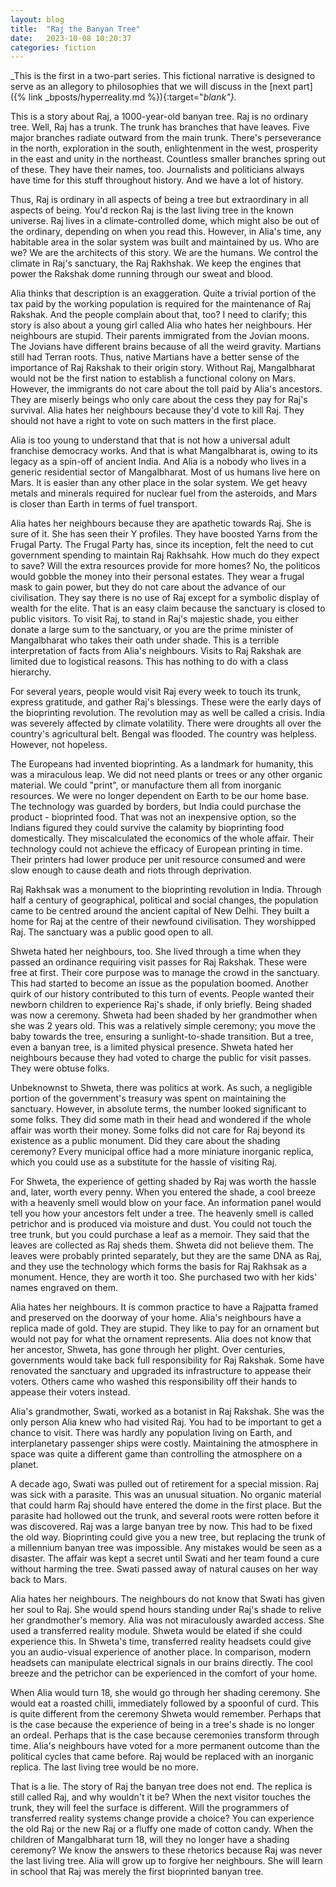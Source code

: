 ```yaml
---
layout: blog
title:  "Raj the Banyan Tree"
date:   2023-10-08 10:20:37
categories: fiction
---
```


_This is the first in a two-part series. This fictional narrative is designed to serve as an allegory to philosophies that we will discuss in the [next part]({% link _bposts/hyperreality.md %}){:target="_blank"}._


This is a story about Raj, a 1000-year-old banyan tree. Raj is no ordinary tree. Well, Raj has a trunk. The trunk has branches that have leaves. Five major branches radiate outward from the main trunk. There's perseverance in the north, exploration in the south, enlightenment in the west, prosperity in the east and unity in the northeast. Countless smaller branches spring out of these. They have their names, too. Journalists and politicians always have time for this stuff throughout history. And we have a lot of history.


Thus, Raj is ordinary in all aspects of being a tree but extraordinary in all aspects of being. You'd reckon Raj is the last living tree in the known universe. Raj lives in a climate-controlled dome, which might also be out of the ordinary, depending on when you read this. However, in Alia's time, any habitable area in the solar system was built and maintained by us. Who are we? We are the architects of this story. We are the humans. We control the climate in Raj's sanctuary, the Raj Rakhshak. We keep the engines that power the Rakshak dome running through our sweat and blood.


Alia thinks that description is an exaggeration. Quite a trivial portion of the tax paid by the working population is required for the maintenance of Raj Rakshak. And the people complain about that, too? I need to clarify; this story is also about a young girl called Alia who hates her neighbours. Her neighbours are stupid. Their parents immigrated from the Jovian moons. The Jovians have different brains because of all the weird gravity. Martians still had Terran roots. Thus, native Martians have a better sense of the importance of Raj Rakshak to their origin story. Without Raj, Mangalbharat would not be the first nation to establish a functional colony on Mars. However, the immigrants do not care about the toll paid by Alia's ancestors. They are miserly beings who only care about the cess they pay for Raj's survival. Alia hates her neighbours because they'd vote to kill Raj. They should not have a right to vote on such matters in the first place.


Alia is too young to understand that that is not how a universal adult franchise democracy works. And that is what Mangalbharat is, owing to its legacy as a spin-off of ancient India. And Alia is a nobody who lives in a generic residential sector of Mangalbharat. Most of us humans live here on Mars. It is easier than any other place in the solar system. We get heavy metals and minerals required for nuclear fuel from the asteroids, and Mars is closer than Earth in terms of fuel transport.


Alia hates her neighbours because they are apathetic towards Raj. She is sure of it. She has seen their Y profiles. They have boosted Yarns from the Frugal Party. The Frugal Party has, since its inception, felt the need to cut government spending to maintain Raj Rakhsahk. How much do they expect to save? Will the extra resources provide for more homes? No, the politicos would gobble the money into their personal estates. They wear a frugal mask to gain power, but they do not care about the advance of our civilisation. They say there is no use of Raj except for a symbolic display of wealth for the elite. That is an easy claim because the sanctuary is closed to public visitors. To visit Raj, to stand in Raj's majestic shade, you either donate a large sum to the sanctuary, or you are the prime minister of Mangalbharat who takes their oath under shade. This is a terrible interpretation of facts from Alia's neighbours. Visits to Raj Rakshak are limited due to logistical reasons. This has nothing to do with a class hierarchy. 


For several years, people would visit Raj every week to touch its trunk, express gratitude, and gather Raj's blessings. These were the early days of the bioprinting revolution. The revolution may as well be called a crisis. India was severely affected by climate volatility. There were droughts all over the country's agricultural belt. Bengal was flooded. The country was helpless. However, not hopeless.


The Europeans had invented bioprinting. As a landmark for humanity, this was a miraculous leap. We did not need plants or trees or any other organic material. We could "print", or manufacture them all from inorganic resources. We were no longer dependent on Earth to be our home base. The technology was guarded by borders, but India could purchase the product - bioprinted food. That was not an inexpensive option, so the Indians figured they could survive the calamity by bioprinting food domestically. They miscalculated the economics of the whole affair. Their technology could not achieve the efficacy of European printing in time. Their printers had lower produce per unit resource consumed and were slow enough to cause death and riots through deprivation.


Raj Rakhsak was a monument to the bioprinting revolution in India. Through half a century of geographical, political and social changes, the population came to be centred around the ancient capital of New Delhi. They built a home for Raj at the centre of their newfound civilisation. They worshipped Raj. The sanctuary was a public good open to all.


Shweta hated her neighbours, too. She lived through a time when they passed an ordinance requiring visit passes for Raj Rakshak. These were free at first. Their core purpose was to manage the crowd in the sanctuary. This had started to become an issue as the population boomed. Another quirk of our history contributed to this turn of events. People wanted their newborn children to experience Raj's shade, if only briefly. Being shaded was now a ceremony. Shweta had been shaded by her grandmother when she was 2 years old. This was a relatively simple ceremony; you move the baby towards the tree, ensuring a sunlight-to-shade transition. But a tree, even a banyan tree, is a limited physical presence. Shweta hated her neighbours because they had voted to charge the public for visit passes. They were obtuse folks.


Unbeknownst to Shweta, there was politics at work. As such, a negligible portion of the government's treasury was spent on maintaining the sanctuary. However, in absolute terms, the number looked significant to some folks. They did some math in their head and wondered if the whole affair was worth their money. Some folks did not care for Raj beyond its existence as a public monument. Did they care about the shading ceremony? Every municipal office had a more miniature inorganic replica, which you could use as a substitute for the hassle of visiting Raj. 


For Shweta, the experience of getting shaded by Raj was worth the hassle and, later, worth every penny. When you entered the shade, a cool breeze with a heavenly smell would blow on your face. An information panel would tell you how your ancestors felt under a tree. The heavenly smell is called petrichor and is produced via moisture and dust. You could not touch the tree trunk, but you could purchase a leaf as a memoir. They said that the leaves are collected as Raj sheds them. Shweta did not believe them. The leaves were probably printed separately, but they are the same DNA as Raj, and they use the technology which forms the basis for Raj Rakhsak as a monument. Hence, they are worth it too. She purchased two with her kids' names engraved on them.


Alia hates her neighbours. It is common practice to have a Rajpatta framed and preserved on the doorway of your home. Alia's neighbours have a replica made of gold. They are stupid. They like to pay for an ornament but would not pay for what the ornament represents. Alia does not know that her ancestor, Shweta, has gone through her plight. Over centuries, governments would take back full responsibility for Raj Rakshak. Some have renovated the sanctuary and upgraded its infrastructure to appease their voters. Others came who washed this responsibility off their hands to appease their voters instead.


Alia's grandmother, Swati, worked as a botanist in Raj Rakshak. She was the only person Alia knew who had visited Raj. You had to be important to get a chance to visit. There was hardly any population living on Earth, and interplanetary passenger ships were costly. Maintaining the atmosphere in space was quite a different game than controlling the atmosphere on a planet.


A decade ago, Swati was pulled out of retirement for a special mission. Raj was sick with a parasite. This was an unusual situation. No organic material that could harm Raj should have entered the dome in the first place. But the parasite had hollowed out the trunk, and several roots were rotten before it was discovered. Raj was a large banyan tree by now. This had to be fixed the old way. Bioprinting could give you a new tree, but replacing the trunk of a millennium banyan tree was impossible. Any mistakes would be seen as a disaster. The affair was kept a secret until Swati and her team found a cure without harming the tree. Swati passed away of natural causes on her way back to Mars. 


Alia hates her neighbours. The neighbours do not know that Swati has given her soul to Raj. She would spend hours standing under Raj's shade to relive her grandmother's memory. Alia was not miraculously awarded access. She used a transferred reality module. Shweta would be elated if she could experience this. In Shweta's time, transferred reality headsets could give you an audio-visual experience of another place. In comparison, modern headsets can manipulate electrical signals in our brains directly. The cool breeze and the petrichor can be experienced in the comfort of your home.


When Alia would turn 18, she would go through her shading ceremony. She would eat a roasted chilli, immediately followed by a spoonful of curd. This is quite different from the ceremony Shweta would remember. Perhaps that is the case because the experience of being in a tree's shade is no longer an ordeal. Perhaps that is the case because ceremonies transform through time. Alia's neighbours have voted for a more permanent outcome than the political cycles that came before. Raj would be replaced with an inorganic replica. The last living tree would be no more.


That is a lie. The story of Raj the banyan tree does not end. The replica is still called Raj, and why wouldn't it be? When the next visitor touches the trunk, they will feel the surface is different. Will the programmers of transferred reality systems change provide a choice? You can experience the old Raj or the new Raj or a fluffy one made of cotton candy. When the children of Mangalbharat turn 18, will they no longer have a shading ceremony? We know the answers to these rhetorics because Raj was never the last living tree. Alia will grow up to forgive her neighbours. She will learn in school that Raj was merely the first bioprinted banyan tree.
